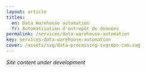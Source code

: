 ```yaml
---
layout: article
titles:
  en: Data Warehouse automation
  fr: Automatisation d'entrepôt de données
permalink: /services/data-warehouse-automation
key: services-data-warehouse-automation
cover: /assets/svg/data-processing-svgrepo-com.svg
---
```

_Site content under development_